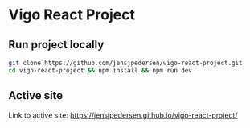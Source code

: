 # Vigo React Project



## Run project locally
```bash
git clone https://github.com/jensjpedersen/vigo-react-project.git
cd vigo-react-project && npm install && npm run dev 
```

## Active site
Link to active site: https://jensjpedersen.github.io/vigo-react-project/



